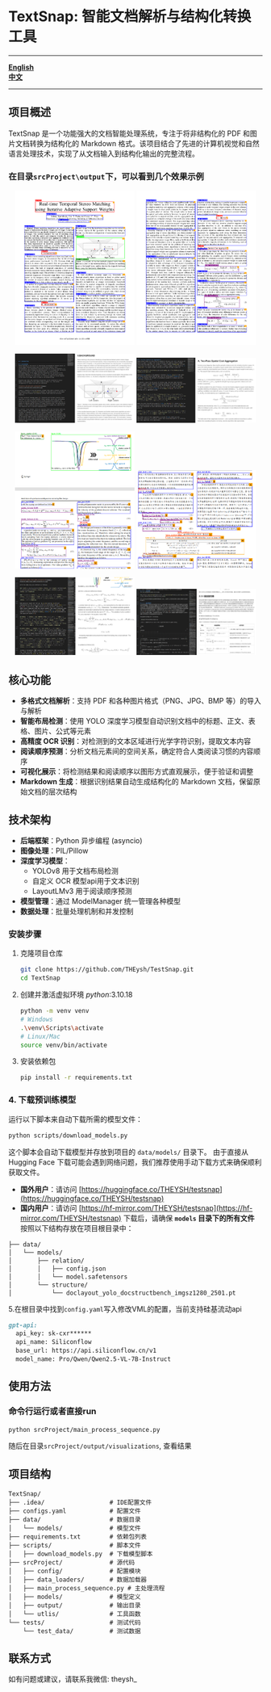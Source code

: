 # TextSnap: 智能文档解析与结构化转换工具

---

**[English](README_EN.md)**     
**[中文](README.md)**

---

## 项目概述
TextSnap 是一个功能强大的文档智能处理系统，专注于将非结构化的 PDF 和图片文档转换为结构化的 Markdown 格式。该项目结合了先进的计算机视觉和自然语言处理技术，实现了从文档输入到结构化输出的完整流程。

###  在目录`srcProject\output`下，可以看到几个效果示例

<p align="center">
  <img src="srcProject/output/demo1_页面_1/demo1_页面_1_demo1_页面_1.png" width="47%">
  <img src="srcProject/output/demo1_页面_2/demo1_页面_2_demo1_页面_2.png" width="47%">
</p>
<p align="center">
  <img src="srcProject/output/demo1_页面_1/img.png" width="47%">
  <img src="srcProject/output/demo1_页面_2/img.png" width="47%">
</p>
<p align="center">
  <img src="srcProject/output/Realization of superhuman intelligence in microstrip filter/image.png" width="47%">
  <img src="srcProject/output/多智能体强化学习综述/image.png" width="47%">
</p>
<p align="center">
  <img src="srcProject/output/Realization of superhuman intelligence in microstrip filter/img.png" width="47%">
  <img src="srcProject/output/多智能体强化学习综述/img.png" width="47%">
</p>

## 核心功能
- **多格式文档解析**：支持 PDF 和各种图片格式（PNG、JPG、BMP 等）的导入与解析
- **智能布局检测**：使用 YOLO 深度学习模型自动识别文档中的标题、正文、表格、图片、公式等元素
- **高精度 OCR 识别**：对检测到的文本区域进行光学字符识别，提取文本内容
- **阅读顺序预测**：分析文档元素间的空间关系，确定符合人类阅读习惯的内容顺序
- **可视化展示**：将检测结果和阅读顺序以图形方式直观展示，便于验证和调整
- **Markdown 生成**：根据识别结果自动生成结构化的 Markdown 文档，保留原始文档的层次结构

## 技术架构
- **后端框架**：Python 异步编程 (asyncio)
- **图像处理**：PIL/Pillow
- **深度学习模型**：
  - YOLOv8 用于文档布局检测
  - 自定义 OCR 模型api用于文本识别
  - LayoutLMv3 用于阅读顺序预测
- **模型管理**：通过 ModelManager 统一管理各种模型
- **数据处理**：批量处理机制和并发控制

### 安装步骤
1. 克隆项目仓库
   ```bash
   git clone https://github.com/THEysh/TestSnap.git
   cd TextSnap
   ```

2. 创建并激活虚拟环境
   *python*:3.10.18
   ```bash
   python -m venv venv
   # Windows
   .\venv\Scripts\activate
   # Linux/Mac
   source venv/bin/activate
   ```

3. 安装依赖包
   ```bash
   pip install -r requirements.txt
   ```

### **4. 下载预训练模型**
运行以下脚本来自动下载所需的模型文件：
```bash
python scripts/download_models.py
```
这个脚本会自动下载模型并存放到项目的 `data/models/` 目录下。
由于直接从 Hugging Face 下载可能会遇到网络问题，我们推荐使用手动下载方式来确保顺利获取文件。
  * **国外用户**：请访问 [https://huggingface.co/THEYSH/testsnap](https://huggingface.co/THEYSH/testsnap)
  * **国内用户**：请访问 [https://hf-mirror.com/THEYSH/testsnap](https://hf-mirror.com/THEYSH/testsnap)
下载后，请确保 **`models` 目录下的所有文件** 按照以下结构存放在项目根目录中：
```
├── data/
│   └── models/
│       ├── relation/
│       │   ├── config.json
│       │   └── model.safetensors
│       └── structure/
│           └── doclayout_yolo_docstructbench_imgsz1280_2501.pt
```

5.在根目录中找到`config.yaml`写入修改VML的配置，当前支持硅基流动api
```markdown
gpt-api:
  api_key: sk-cxr******
  api_name: Siliconflow
  base_url: https://api.siliconflow.cn/v1
  model_name: Pro/Qwen/Qwen2.5-VL-7B-Instruct
```
## 使用方法
### 命令行运行或者直接run
```bash
python srcProject/main_process_sequence.py
```
随后在目录`srcProject/output/visualizations`, 查看结果

## 项目结构
```
TextSnap/
├── .idea/                  # IDE配置文件
├── configs.yaml            # 配置文件
├── data/                   # 数据目录
│   └── models/             # 模型文件
├── requirements.txt        # 依赖包列表
├── scripts/                # 脚本文件
│   ├── download_models.py  # 下载模型脚本
├── srcProject/             # 源代码
│   ├── config/             # 配置模块
│   ├── data_loaders/       # 数据加载器
│   ├── main_process_sequence.py # 主处理流程
│   ├── models/             # 模型定义
│   ├── output/             # 输出目录
│   └── utlis/              # 工具函数
└── tests/                  # 测试代码
    └── test_data/          # 测试数据
```

## 联系方式
如有问题或建议，请联系我微信: theysh_
